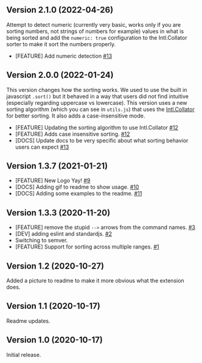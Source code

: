 ## Version 2.1.0 (2022-04-26)

Attempt to detect numeric (currently very basic, works only if you are sorting numbers, not strings of numbers for example) values in what is being sorted and add the `numeric: true` configuration to the Intl.Collator sorter to make it sort the numbers properly.

  - [FEATURE] Add numeric detection [#13](https://github.com/chrisdl/nova-sort/pull/13)

## Version 2.0.0 (2022-01-24)

This version changes how the sorting works. We used to use the built in javascript `.sort()` but it behaved in a way that users did not find intuitive (especially regarding uppercase vs lowercase). This version uses a new sorting algorithm (which  you can see in `utils.js`) that uses the [Intl.Collator](https://developer.mozilla.org/en-US/docs/Web/JavaScript/Reference/Global_Objects/Intl/Collator) for better sorting. It also adds a case-insensitive mode.

  - [FEATURE] Updating the sorting algorithm to use Intl.Collator [#12](https://github.com/chrisdl/nova-sort/pull/12)
  - [FEATURE] Adds case insensitive sorting. [#12](https://github.com/chrisdl/nova-sort/pull/12)
  - [DOCS] Update docs to be very specific about what sorting behavior users can expect [#13](https://github.com/chrisdl/nova-sort/pull/13)

## Version 1.3.7 (2021-01-21)

  - [FEATURE] New Logo Yay! [#9](https://github.com/chrisdl/nova-sort/pull/9)
  - [DOCS] Adding gif to readme to show usage. [#10](https://github.com/chrisdl/nova-sort/pull/10)
  - [DOCS] Adding some examples to the readme. [#11](https://github.com/chrisdl/nova-sort/pull/11)

## Version 1.3.3 (2020-11-20)

  - [FEATURE] remove the stupid `-->` arrows from the command names. [#3](https://github.com/chrisdl/nova-sort/pull/3)
  - [DEV] adding eslint and standardjs. [#2](https://github.com/chrisdl/nova-sort/pull/2)
  - Switching to semver.
  - [FEATURE] Support for sorting across multiple ranges. [#1](https://github.com/chrisdl/nova-sort/pull/1)

## Version 1.2 (2020-10-27)

Added a picture to readme to make it more obvious what the extension does.

## Version 1.1 (2020-10-17)

Readme updates.

## Version 1.0 (2020-10-17)

Initial release.

